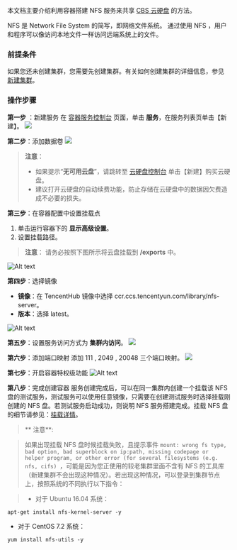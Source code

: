 本文档主要介绍利用容器搭建 NFS 服务来共享 [CBS 云硬盘](https://cloud.tencent.com/document/product/362/2345) 的方法。

NFS 是 Network File System 的简写，即网络文件系统。 通过使用 NFS ，用户和程序可以像访问本地文件一样访问远端系统上的文件。


### 前提条件
如果您还未创建集群，您需要先创建集群。有关如何创建集群的详细信息，参见 [新建集群](https://cloud.tencent.com/document/product/457/9091)。

### 操作步骤
**第一步** ：新建服务
在 [容器服务控制台](https://console.cloud.tencent.com/ccs) 页面，单击 **服务**，在服务列表页单击【新建】。
![](//mc.qcloudimg.com/static/img/9770c91c39779859f75153b6709ff75b/image.gif)

**第二步**：添加数据卷
![](//mc.qcloudimg.com/static/img/ae63d74d7b78d2b74ad2590606c24cd7/image.gif)
>**注意**：
> -  如果提示“**无可用云盘**”，请跳转至 [云硬盘控制台](https://console.qcloud.com/cvm/cbs) 单击【新建】购买云硬盘。
> - 建议打开云硬盘的自动续费功能，防止存储在云硬盘中的数据因欠费造成不必要的损失。

**第三步**：在容器配置中设置挂载点
1. 单击运行容器下的 **显示高级设置**。
2. 设置挂载路径。

>**注意**：
>请务必按照下图所示将云盘挂载到 **/exports** 中。

![Alt text](https://mc.qcloudimg.com/static/img/a54be48bcbe8e24410361b5a2860c43f/image.png)

**第四步**：选择镜像
- **镜像**：在 TencentHub 镜像中选择 ccr.ccs.tencentyun.com/library/nfs-server。
- **版本**：选择 latest。

![Alt text](https://mc.qcloudimg.com/static/img/6238482728fbffc531c9b029bcf78eff/image.png)

**第五步**：设置服务访问方式为 **集群内访问**。
![](//mc.qcloudimg.com/static/img/b33610a809d2eb036b053a84a76203e0/image.gif)

**第六步**：添加端口映射
添加 111 , 2049 , 20048 三个端口映射。
![](//mc.qcloudimg.com/static/img/422f5cb9570b9674450cd8ea4d4a4a10/image.gif)

**第七步**：开启容器特权级功能
![Alt text](https://mc.qcloudimg.com/static/img/1a739ddd2e4933285af85954c4c59aea/image.png)

**第八步**：完成创建容器
服务创建完成后，可以在同一集群内创建一个挂载该 NFS 盘的测试服务，测试服务可以使用任意镜像，只需要在创建测试服务时选择挂载刚创建的 NFS 盘。若测试服务启动成功，则说明 NFS 服务搭建完成。挂载 NFS 盘的细节请参见：[挂载详情](https://www.qcloud.com/document/product/457/9112)。

>** 注意**:

>如果出现挂载 NFS 盘时候挂载失败，且提示事件 `mount: wrong fs type, bad option, bad superblock on ip:path, missing codepage or helper program, or other error (for several filesystems (e.g. nfs, cifs) `，可能是因为您正使用的较老集群里面不含有 NFS 的工具库（新建集群不会出现这种情况）。若出现这种情况，可以登录到集群节点上，按照系统的不同执行以下指令：

>- 对于 Ubuntu 16.04 系统：  
```shell
apt-get install nfs-kernel-server -y
``` 
- 对于 CentOS 7.2 系统：  
```shell
yum install nfs-utils -y
``` 

